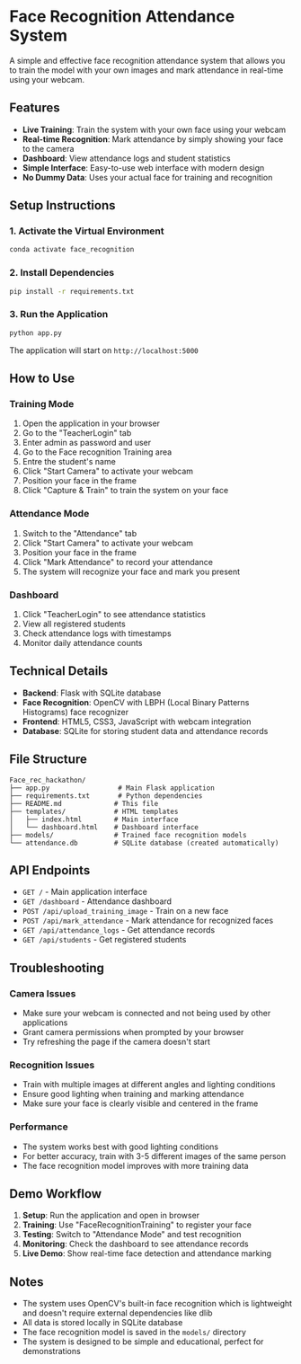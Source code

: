 # Face Recognition Attendance System

A simple and effective face recognition attendance system that allows you to train the model with your own images and mark attendance in real-time using your webcam.

## Features

- **Live Training**: Train the system with your own face using your webcam
- **Real-time Recognition**: Mark attendance by simply showing your face to the camera
- **Dashboard**: View attendance logs and student statistics
- **Simple Interface**: Easy-to-use web interface with modern design
- **No Dummy Data**: Uses your actual face for training and recognition

## Setup Instructions

### 1. Activate the Virtual Environment

```bash
conda activate face_recognition
```

### 2. Install Dependencies

```bash
pip install -r requirements.txt
```

### 3. Run the Application

```bash
python app.py
```

The application will start on `http://localhost:5000`

## How to Use

### Training Mode
1. Open the application in your browser
2. Go to the "TeacherLogin" tab
3. Enter admin as password and user
4. Go to the Face recognition Training area 
5. Entre the student's name
6. Click "Start Camera" to activate your webcam
7. Position your face in the frame
8. Click "Capture & Train" to train the system on your face
   

### Attendance Mode
1. Switch to the "Attendance" tab
2. Click "Start Camera" to activate your webcam
3. Position your face in the frame
4. Click "Mark Attendance" to record your attendance
5. The system will recognize your face and mark you present

### Dashboard
1. Click "TeacherLogin" to see attendance statistics
2. View all registered students
3. Check attendance logs with timestamps
4. Monitor daily attendance counts

## Technical Details

- **Backend**: Flask with SQLite database
- **Face Recognition**: OpenCV with LBPH (Local Binary Patterns Histograms) face recognizer
- **Frontend**: HTML5, CSS3, JavaScript with webcam integration
- **Database**: SQLite for storing student data and attendance records

## File Structure

```
Face_rec_hackathon/
├── app.py                 # Main Flask application
├── requirements.txt       # Python dependencies
├── README.md             # This file
├── templates/            # HTML templates
│   ├── index.html        # Main interface
│   └── dashboard.html    # Dashboard interface
├── models/               # Trained face recognition models
└── attendance.db         # SQLite database (created automatically)

```

## API Endpoints

- `GET /` - Main application interface
- `GET /dashboard` - Attendance dashboard
- `POST /api/upload_training_image` - Train on a new face
- `POST /api/mark_attendance` - Mark attendance for recognized faces
- `GET /api/attendance_logs` - Get attendance records
- `GET /api/students` - Get registered students

## Troubleshooting

### Camera Issues
- Make sure your webcam is connected and not being used by other applications
- Grant camera permissions when prompted by your browser
- Try refreshing the page if the camera doesn't start

### Recognition Issues
- Train with multiple images at different angles and lighting conditions
- Ensure good lighting when training and marking attendance
- Make sure your face is clearly visible and centered in the frame

### Performance
- The system works best with good lighting conditions
- For better accuracy, train with 3-5 different images of the same person
- The face recognition model improves with more training data

## Demo Workflow

1. **Setup**: Run the application and open in browser
2. **Training**: Use "FaceRecognitionTraining" to register your face
3. **Testing**: Switch to "Attendance Mode" and test recognition
4. **Monitoring**: Check the dashboard to see attendance records
5. **Live Demo**: Show real-time face detection and attendance marking

## Notes

- The system uses OpenCV's built-in face recognition which is lightweight and doesn't require external dependencies like dlib
- All data is stored locally in SQLite database
- The face recognition model is saved in the `models/` directory
- The system is designed to be simple and educational, perfect for demonstrations

